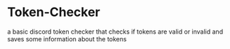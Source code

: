 # Token-Checker
a basic discord token checker that checks if tokens are valid or invalid and saves some information about the tokens

